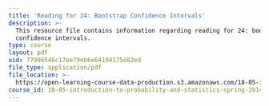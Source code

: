 ```yaml
---
title: 'Reading for 24: Bootstrap Confidence Intervals'
description: >-
  This resource file contains information regarding reading for 24: bootstrap
  confidence intervals.
type: course
layout: pdf
uid: 77906546c17ee79eb6e64194175e82ed
file_type: application/pdf
file_location: >-
  https://open-learning-course-data-production.s3.amazonaws.com/18-05-introduction-to-probability-and-statistics-spring-2014/77906546c17ee79eb6e64194175e82ed_MIT18_05S14_Reading24.pdf
course_id: 18-05-introduction-to-probability-and-statistics-spring-2014
---
```

